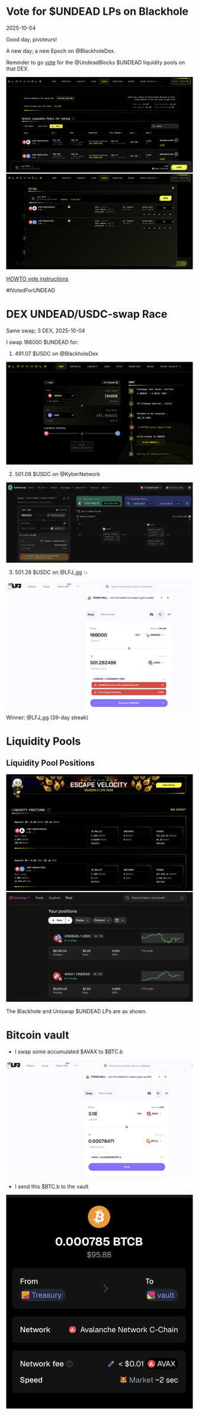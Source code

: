 # Vote for $UNDEAD LPs on Blackhole 

2025-10-04 

Good day, pivoteurs! 

A new day; a new Epoch on @BlackholeDex. 

Reminder to go [vote](https://blackhole.xyz/vote) for the @UndeadBlocks $UNDEAD liquidity pools on that DEX. 

![Blackhole DEX voting page](imgs/01a-vote.png) 
![Vote for $UNDEAD LPs](imgs/01b-voted.png) 

[HOWTO vote instructions](https://x.com/pivocateur/status/1945637734682341791) 

#IVotedForUNDEAD 

# DEX UNDEAD/USDC-swap Race 

Same swap; 3 DEX, 2025-10-04 

I swap 186000 $UNDEAD for: 

1. 491.07 $USDC on @BlackholeDex 

![UNDEAD/USDC swap on Blackhole](imgs/02a-blackhole.png) 

2. 501.08 $USDC on @KyberNetwork 

![UNDEAD/USDC swap on Kyber](imgs/02b-kyber.png) 

3. 501.28 $USDC on @LFJ_gg 💥 

![UNDEAD/USDC swap on LFJ](imgs/02c-lfj.png) 

Winner: @LFJ_gg (39-day streak) 

# Liquidity Pools 

## Liquidity Pool Positions 

![Blackhole UNDEAD LPs](imgs/03a-blackhole-lps.png) 
![Uniswap UNDEAD LPs](imgs/03b-uniswap-lps.png) 

The Blackhole and Uniswap $UNDEAD LPs are as shown. 

# Bitcoin vault 

* I swap some accumulated $AVAX to $BTC.b 

![Swap to $BTC](imgs/04a-swap.png) 

* I send this $BTC.b to the vault 

![Send BTC to vault](imgs/04b-sned.png) 

